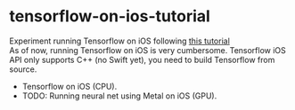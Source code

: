 # tensorflow-on-ios-tutorial
Experiment running Tensorflow on iOS following [this tutorial](http://machinethink.net/blog/tensorflow-on-ios/)
<br> As of now, running Tensorflow on iOS is very cumbersome. Tensorflow iOS API only supports C++ (no Swift yet), you need to build Tensorflow from source.
- Tensorflow on iOS (CPU).
- TODO: Running neural net using Metal on iOS (GPU).
